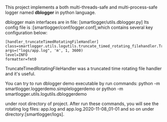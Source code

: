 

This project implements a both multi-threads-safe and multi-process-safe logger named **dblogger** in python language.

dblogger main interfaces are in file: [smartlogger/utils.dblogger.py]
Its config file is :[smartlogger/conf/logger.conf],which contains several key configuration below:

    [handler_truncateTimedRotatingFileHandler]
    class=smartlogger.utils.logutils.truncate_timed_rotating_filehandler.TruncateTimedRotatingFileHandler
    args=("logs/app.log", 'm', 1, 3600)
    level=INFO
    formatter=fmt0

TruncateTimedRotatingFileHandler was a truncated time rotating file handler and it's useful.

You can try to run dblogger demo executable by run commands:
    python -m smartlogger.loggerdemo.simpleloggerdemo
    or 
    python -m smartlogger.utils.logutils.dbloggerdemo
  
under root directory of project. After run these commands, you will see the rotating log files: 
app.log and app.log.2020-11-08_01-01 and so on under directory:[smartlogger/logs].
